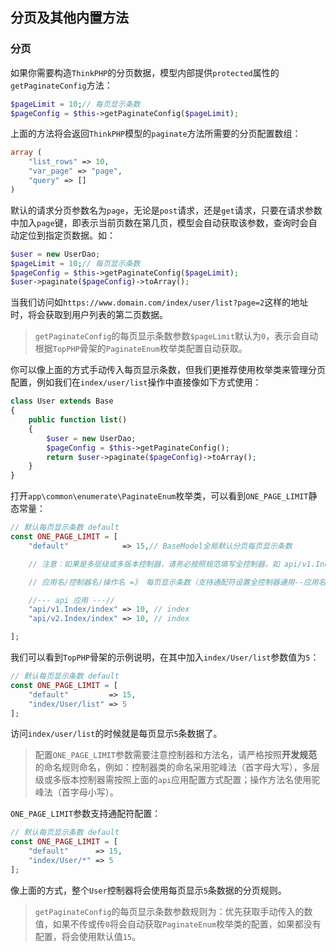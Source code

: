 ## 分页及其他内置方法

### 分页

如果你需要构造`ThinkPHP`的分页数据，模型内部提供`protected`属性的`getPaginateConfig`方法：

```php
$pageLimit = 10;// 每页显示条数
$pageConfig = $this->getPaginateConfig($pageLimit);
```

上面的方法将会返回`ThinkPHP`模型的`paginate`方法所需要的分页配置数组：

```php
array (
    "list_rows" => 10,
    "var_page" => "page",
    "query" => []
)
```

默认的请求分页参数名为`page`，无论是`post`请求，还是`get`请求，只要在请求参数中加入`page`键，即表示当前页数在第几页，模型会自动获取该参数，查询时会自动定位到指定页数据。如：

```php
$user = new UserDao;
$pageLimit = 10;// 每页显示条数
$pageConfig = $this->getPaginateConfig($pageLimit);
$user->paginate($pageConfig)->toArray();
```

当我们访问如`https://www.domain.com/index/user/list?page=2`这样的地址时，将会获取到用户列表的第二页数据。

> `getPaginateConfig`的每页显示条数参数`$pageLimit`默认为`0`，表示会自动根据`TopPHP`骨架的`PaginateEnum`枚举类配置自动获取。

你可以像上面的方式手动传入每页显示条数，但我们更推荐使用枚举类来管理分页配置，例如我们在`index/user/list`操作中直接像如下方式使用：

```php
class User extends Base
{
    public function list()
    {
        $user = new UserDao;
        $pageConfig = $this->getPaginateConfig();
        return $user->paginate($pageConfig)->toArray();
    }
}
```

打开`app\common\enumerate\PaginateEnum`枚举类，可以看到`ONE_PAGE_LIMIT`静态常量：

```php
// 默认每页显示条数 default
const ONE_PAGE_LIMIT = [
    "default"            => 15,// BaseModel全局默认分页每页显示条数

    // 注意：如果是多层级或多版本控制器，请务必按照规范填写全控制器，如 api/v1.Index/index 或 index/layered.Index/index，否则将不生效，会自动使用默认的

    // 应用名/控制器名/操作名 =》 每页显示条数（支持通配符设置全控制器通用--应用名/控制器名/*）

    //--- api 应用 ---//
    "api/v1.Index/index" => 10, // index
    "api/v2.Index/index" => 10, // index

];
```

我们可以看到`TopPHP`骨架的示例说明，在其中加入`index/User/list`参数值为`5`：

```php
// 默认每页显示条数 default
const ONE_PAGE_LIMIT = [
    "default"         => 15,
    "index/User/list" => 5 
];
```

访问`index/user/list`的时候就是每页显示`5`条数据了。

> 配置`ONE_PAGE_LIMIT`参数需要注意控制器和方法名，请严格按照**开发规范**的命名规则命名，例如：控制器类的命名采用驼峰法（首字母大写），多层级或多版本控制器需按照上面的`api`应用配置方式配置；操作方法名使用驼峰法（首字母小写）。

`ONE_PAGE_LIMIT`参数支持通配符配置：

```php
// 默认每页显示条数 default
const ONE_PAGE_LIMIT = [
    "default"      => 15,
    "index/User/*" => 5 
];
```

像上面的方式，整个`User`控制器将会使用每页显示`5`条数据的分页规则。

> `getPaginateConfig`的每页显示条数参数规则为：优先获取手动传入的数值，如果不传或传`0`将会自动获取`PaginateEnum`枚举类的配置，如果都没有配置，将会使用默认值`15`。

